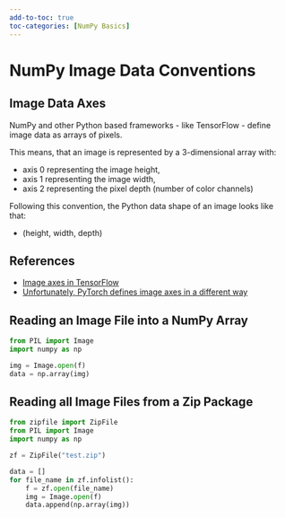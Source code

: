 ```yaml
---
add-to-toc: true
toc-categories: [NumPy Basics]
---
```

# NumPy Image Data Conventions

## Image Data Axes

NumPy and other Python based frameworks - like TensorFlow - define image data as arrays of pixels.

This means, that an image is represented by a 3-dimensional array with:
- axis 0 representing the image height,
- axis 1 representing the image width,
- axis 2 representing the pixel depth (number of color channels)

Following this convention, the Python data shape of an image looks like that:
- (height, width, depth)

## References

- [Image axes in TensorFlow](https://www.tensorflow.org/api_docs/python/tf/io/decode_image)
- [Unfortunately, PyTorch defines image axes in a different way](https://discuss.pytorch.org/t/dimensions-of-an-input-image/19439/2)

## Reading an Image File into a NumPy Array

```python
from PIL import Image
import numpy as np

img = Image.open(f)
data = np.array(img)
```

## Reading all Image Files from a Zip Package

```python
from zipfile import ZipFile
from PIL import Image
import numpy as np

zf = ZipFile("test.zip")

data = []
for file_name in zf.infolist():
    f = zf.open(file_name)
    img = Image.open(f)
    data.append(np.array(img))
```
